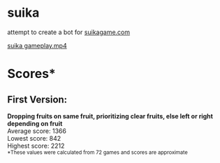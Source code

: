 # suika
attempt to create a bot for [suikagame.com](suikagame.com)

[suika gameplay.mp4](..%2F..%2FDownloads%2Fsuika%20gameplay.mp4)

# Scores*
## First Version:
**Dropping fruits on same fruit, prioritizing clear fruits, else left or right depending on fruit**\
Average score: 1366\
Lowest score: 842\
Highest score: 2212\
<sup>*These values were calculated from 72 games and scores are approximate</sup>